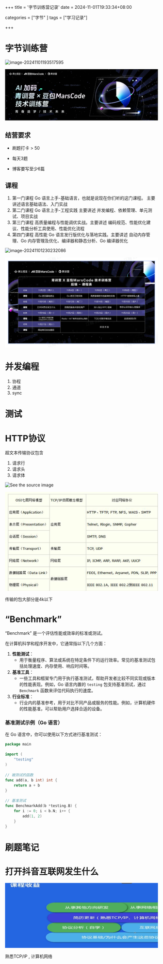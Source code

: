 +++
title = '字节训练营记录'
date = 2024-11-01T19:33:34+08:00



categories = ["字节" ] 
tags = ["学习记录"]

+++





# 字节训练营

![image-20241101193517595](../img/image-20241101193517595.png)

![image-20241101193517595](./img/image-20241101193517595.png)





## 结营要求



- 刷题打卡 > 50 

- 每天3题

- 博客要写至少6篇

  



## 课程

1. 第一门课程 Go 语言上手-基础语言，也就是说现在你们听的这门课程。 主要讲述语言基础语法、入门实战
2. 第二门课程 Go 语言上手-工程实践 主要讲述 并发编程、依赖管理、单元测试、项目实战
3. 第三门课程 高质量编程与性能调优实战。主要讲述 编码规范、性能优化建议、性能分析工具使用、性能优化流程
4. 第四门课程 高性能 Go 语言发行版优化与落地实践。主要讲述 自动内存管理、Go 内存管理及优化、编译器和静态分析、Go 编译器优化

![image-20241101230232086](../img/image-20241101230232086.png)

![image-20241101230232086](./img/image-20241101230232086.png)







# 并发编程

1. 协程
2. 通道
3. sync



# 测试









# HTTP协议



超文本传输协议包含

1. 请求行
2. 请求头
3. 请求体



![See the source image](../img/v2-2d62ba265be486cb94ab531912aa3b9c_b.jpg)

![See the source image](./img/v2-2d62ba265be486cb94ab531912aa3b9c_b.jpg)





传输的包大部分是4k以下



# “Benchmark”

“Benchmark” 是一个评估性能或效率的标准或测试。

在计算机科学和程序开发中，它通常指以下几个方面：

1. **性能测试**：
   - 用于衡量程序、算法或系统在特定条件下的运行效率。常见的基准测试包括处理速度、内存使用、响应时间等。
2. **基准工具**：
   - 一些工具和框架专门用于执行基准测试，帮助开发者比较不同实现或版本的性能表现。例如，Go 语言内置的 `testing` 包支持基准测试，通过 `Benchmark` 函数来评估代码执行的速度。
3. **行业标准**：
   - 行业内的基准参考，用于对比不同产品或服务的性能。例如，计算机硬件的性能基准，可以帮助用户选择合适的设备。

### 基准测试示例（Go 语言）

在 Go 语言中，你可以使用以下方式进行基准测试：

```go
package main

import (
    "testing"
)

// 被测试的函数
func add(a, b int) int {
    return a + b
}

// 基准测试
func BenchmarkAdd(b *testing.B) {
    for i := 0; i < b.N; i++ {
        add(1, 2)
    }
}
```





# 刷题笔记







# 打开抖音互联网发生什么



![image-20241110221652746](img/image-20241110221652746.png)



熟悉TCP/IP , 计算机网络





